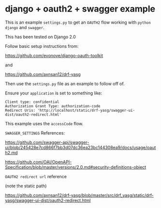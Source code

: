 # django + oauth2 + swagger example

This is an example `settings.py` to get an `OAUTH2` flow working with `python` `django` and `swagger`.

This has been tested on Django 2.0


Follow basic setup instructions from:

https://github.com/evonove/django-oauth-toolkit

and

https://github.com/axnsan12/drf-yasg


Then use the `settings.py` file as an example to follow off of.

Ensure your `application` is set to something like:

```
Client type: confidential
Authorization Grant Type: authorization-code
Redirect Uris: 'http://localhost/static/drf-yasg/swagger-ui-dist/oauth2-redirect.html'

```

This example uses the `accessCode` flow.

`SWAGGER_SETTINGS` References:

https://github.com/swagger-api/swagger-ui/blob/245428e7cd866f7bb3d07dc36ea23bc144308ea9/docs/usage/oauth2.md

https://github.com/OAI/OpenAPI-Specification/blob/master/versions/2.0.md#security-definitions-object

`OAUTH2 redirect url` reference

(note the static path)

https://github.com/axnsan12/drf-yasg/blob/master/src/drf_yasg/static/drf-yasg/swagger-ui-dist/oauth2-redirect.html
